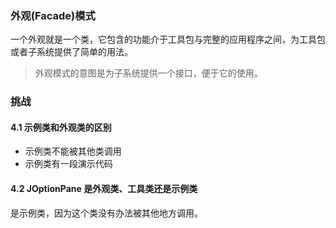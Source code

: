 ### 外观(Facade)模式

一个外观就是一个类，它包含的功能介于工具包与完整的应用程序之间，为工具包或者子系统提供了简单的用法。


> 外观模式的意图是为子系统提供一个接口，便于它的使用。






### 挑战


#### 4.1 示例类和外观类的区别
- 示例类不能被其他类调用
- 示例类有一段演示代码

#### 4.2 JOptionPane 是外观类、工具类还是示例类
是示例类，因为这个类没有办法被其他地方调用。
